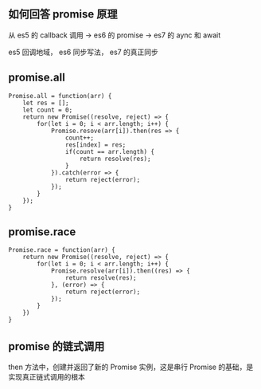 ## 如何回答 promise 原理

从 es5 的 callback 调用 -> es6 的 promise -> es7 的 aync 和 await

es5 回调地域， es6 同步写法， es7 的真正同步

## promise.all

```
Promise.all = function(arr) {
    let res = [];
    let count = 0;
    return new Promise((resolve, reject) => {
        for(let i = 0; i < arr.length; i++) {
            Promise.resove(arr[i]).then(res => {
                count++;
                res[index] = res;
                if(count == arr.length) {
                    return resolve(res);
                }
            }).catch(error => {
                return reject(error);
            });
        }
    });
}
```

## promise.race

```
Promise.race = function(arr) {
    return new Promise((resolve, reject) => {
        for(let i = 0; i < arr.length; i++) {
            Promise.resolve(arr[i]).then((res) => {
                return resolve(res);
            }, (error) => {
                return reject(error);
            });
        }
    })
}
```

## promise 的链式调用

then 方法中，创建并返回了新的 Promise 实例，这是串行 Promise 的基础，是实现真正链式调用的根本
